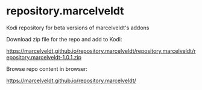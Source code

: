# repository.marcelveldt
Kodi repository for beta versions of marcelveldt's addons


Download zip file for the repo and add to Kodi:

https://marcelveldt.github.io/repository.marcelveldt/repository.marcelveldt/repository.marcelveldt-1.0.1.zip




Browse repo content in browser:

https://marcelveldt.github.io/repository.marcelveldt/
